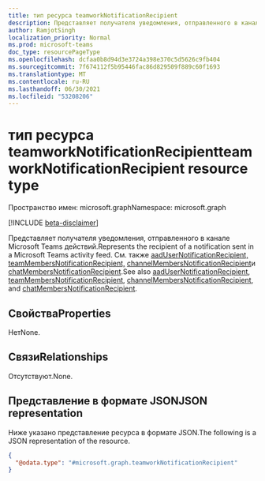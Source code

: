 ```yaml
---
title: тип ресурса teamworkNotificationRecipient
description: Представляет получателя уведомления, отправленного в канале Microsoft Teams действий.
author: RamjotSingh
localization_priority: Normal
ms.prod: microsoft-teams
doc_type: resourcePageType
ms.openlocfilehash: dcfaa0b8d94d3e3724a398e370c5d5626c9fb404
ms.sourcegitcommit: 7f674112f5b95446fac86d829509f889c60f1693
ms.translationtype: MT
ms.contentlocale: ru-RU
ms.lasthandoff: 06/30/2021
ms.locfileid: "53208206"
---
```

# <a name="teamworknotificationrecipient-resource-type"></a><span data-ttu-id="ca0da-103">тип ресурса teamworkNotificationRecipient</span><span class="sxs-lookup"><span data-stu-id="ca0da-103">teamworkNotificationRecipient resource type</span></span>

<span data-ttu-id="ca0da-104">Пространство имен: microsoft.graph</span><span class="sxs-lookup"><span data-stu-id="ca0da-104">Namespace: microsoft.graph</span></span>

[!INCLUDE [beta-disclaimer](../../includes/beta-disclaimer.md)]

<span data-ttu-id="ca0da-105">Представляет получателя уведомления, отправленного в канале Microsoft Teams действий.</span><span class="sxs-lookup"><span data-stu-id="ca0da-105">Represents the recipient of a notification sent in a Microsoft Teams activity feed.</span></span> <span data-ttu-id="ca0da-106">См. также [aadUserNotificationRecipient,](aadusernotificationrecipient.md) [teamMembersNotificationRecipient,](teammembersnotificationrecipient.md) [channelMembersNotificationRecipient](channelmembersnotificationrecipient.md)и [chatMembersNotificationRecipient](chatmembersnotificationrecipient.md).</span><span class="sxs-lookup"><span data-stu-id="ca0da-106">See also [aadUserNotificationRecipient](aadusernotificationrecipient.md), [teamMembersNotificationRecipient](teammembersnotificationrecipient.md), [channelMembersNotificationRecipient](channelmembersnotificationrecipient.md), and [chatMembersNotificationRecipient](chatmembersnotificationrecipient.md).</span></span>

## <a name="properties"></a><span data-ttu-id="ca0da-107">Свойства</span><span class="sxs-lookup"><span data-stu-id="ca0da-107">Properties</span></span>
<span data-ttu-id="ca0da-108">Нет</span><span class="sxs-lookup"><span data-stu-id="ca0da-108">None.</span></span>

## <a name="relationships"></a><span data-ttu-id="ca0da-109">Связи</span><span class="sxs-lookup"><span data-stu-id="ca0da-109">Relationships</span></span>
<span data-ttu-id="ca0da-110">Отсутствуют.</span><span class="sxs-lookup"><span data-stu-id="ca0da-110">None.</span></span>

## <a name="json-representation"></a><span data-ttu-id="ca0da-111">Представление в формате JSON</span><span class="sxs-lookup"><span data-stu-id="ca0da-111">JSON representation</span></span>
<span data-ttu-id="ca0da-112">Ниже указано представление ресурса в формате JSON.</span><span class="sxs-lookup"><span data-stu-id="ca0da-112">The following is a JSON representation of the resource.</span></span>
<!-- {
  "blockType": "resource",
  "@odata.type": "microsoft.graph.teamworkNotificationRecipient"
}
-->
``` json
{
  "@odata.type": "#microsoft.graph.teamworkNotificationRecipient"
}
```

